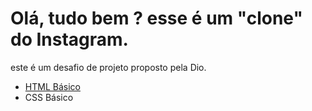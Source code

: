 # Olá, tudo bem ? esse é um "clone" do Instagram.
 este é um desafio de projeto proposto pela Dio.
 
* [HTML Básico](https://www.w3schools.com/html/)
*    CSS Básico
